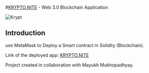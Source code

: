 #[KRYPTO.NITE](ephemeral-buttercream-402bfb.netlify.app/) - Web 3.0 Blockchain Application


![Krypt](https://iili.io/HjR9tKg.md.png)

## Introduction
use MetaMask to Deploy a Smart contract in Solidity (Blockchain).

Link of the deployed app: [KRYPTO.NITE](https://ephemeral-buttercream-402bfb.netlify.app/)




Project created in collaboration with Mayukh Mukhopadhyay.


